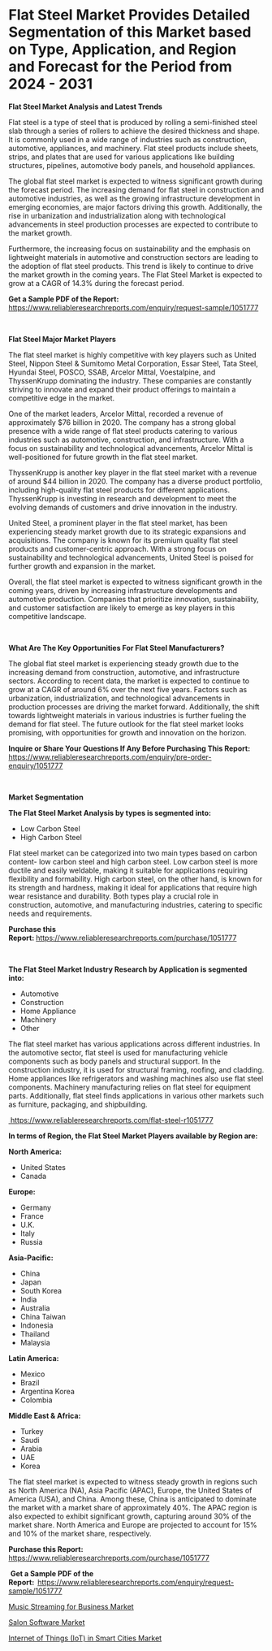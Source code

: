 <p><h1>Flat Steel Market Provides Detailed Segmentation of this Market based on Type, Application, and Region and Forecast for the Period from 2024 - 2031</h1></p><p><strong>Flat Steel Market Analysis and Latest Trends</strong></p>
<p><p>Flat steel is a type of steel that is produced by rolling a semi-finished steel slab through a series of rollers to achieve the desired thickness and shape. It is commonly used in a wide range of industries such as construction, automotive, appliances, and machinery. Flat steel products include sheets, strips, and plates that are used for various applications like building structures, pipelines, automotive body panels, and household appliances.</p><p>The global flat steel market is expected to witness significant growth during the forecast period. The increasing demand for flat steel in construction and automotive industries, as well as the growing infrastructure development in emerging economies, are major factors driving this growth. Additionally, the rise in urbanization and industrialization along with technological advancements in steel production processes are expected to contribute to the market growth.</p><p>Furthermore, the increasing focus on sustainability and the emphasis on lightweight materials in automotive and construction sectors are leading to the adoption of flat steel products. This trend is likely to continue to drive the market growth in the coming years. The Flat Steel Market is expected to grow at a CAGR of 14.3% during the forecast period.</p></p>
<p><strong>Get a Sample PDF of the Report:&nbsp;</strong> <a href="https://www.reliableresearchreports.com/enquiry/request-sample/1051777">https://www.reliableresearchreports.com/enquiry/request-sample/1051777</a></p>
<p>&nbsp;</p>
<p><strong>Flat Steel Major Market Players</strong></p>
<p><p>The flat steel market is highly competitive with key players such as United Steel, Nippon Steel & Sumitomo Metal Corporation, Essar Steel, Tata Steel, Hyundai Steel, POSCO, SSAB, Arcelor Mittal, Voestalpine, and ThyssenKrupp dominating the industry. These companies are constantly striving to innovate and expand their product offerings to maintain a competitive edge in the market.</p><p>One of the market leaders, Arcelor Mittal, recorded a revenue of approximately $76 billion in 2020. The company has a strong global presence with a wide range of flat steel products catering to various industries such as automotive, construction, and infrastructure. With a focus on sustainability and technological advancements, Arcelor Mittal is well-positioned for future growth in the flat steel market.</p><p>ThyssenKrupp is another key player in the flat steel market with a revenue of around $44 billion in 2020. The company has a diverse product portfolio, including high-quality flat steel products for different applications. ThyssenKrupp is investing in research and development to meet the evolving demands of customers and drive innovation in the industry.</p><p>United Steel, a prominent player in the flat steel market, has been experiencing steady market growth due to its strategic expansions and acquisitions. The company is known for its premium quality flat steel products and customer-centric approach. With a strong focus on sustainability and technological advancements, United Steel is poised for further growth and expansion in the market.</p><p>Overall, the flat steel market is expected to witness significant growth in the coming years, driven by increasing infrastructure developments and automotive production. Companies that prioritize innovation, sustainability, and customer satisfaction are likely to emerge as key players in this competitive landscape.</p></p>
<p>&nbsp;</p>
<p><strong>What Are The Key Opportunities For Flat Steel Manufacturers?</strong></p>
<p><p>The global flat steel market is experiencing steady growth due to the increasing demand from construction, automotive, and infrastructure sectors. According to recent data, the market is expected to continue to grow at a CAGR of around 6% over the next five years. Factors such as urbanization, industrialization, and technological advancements in production processes are driving the market forward. Additionally, the shift towards lightweight materials in various industries is further fueling the demand for flat steel. The future outlook for the flat steel market looks promising, with opportunities for growth and innovation on the horizon.</p></p>
<p><strong>Inquire or Share Your Questions If Any Before Purchasing This Report:</strong> <a href="https://www.reliableresearchreports.com/enquiry/pre-order-enquiry/1051777">https://www.reliableresearchreports.com/enquiry/pre-order-enquiry/1051777</a></p>
<p>&nbsp;</p>
<p><strong>Market Segmentation</strong></p>
<p><strong>The Flat Steel Market Analysis by types is segmented into:</strong></p>
<p><ul><li>Low Carbon Steel</li><li>High Carbon Steel</li></ul></p>
<p><p>Flat steel market can be categorized into two main types based on carbon content- low carbon steel and high carbon steel. Low carbon steel is more ductile and easily weldable, making it suitable for applications requiring flexibility and formability. High carbon steel, on the other hand, is known for its strength and hardness, making it ideal for applications that require high wear resistance and durability. Both types play a crucial role in construction, automotive, and manufacturing industries, catering to specific needs and requirements.</p></p>
<p><strong>Purchase this Report:&nbsp;</strong><a href="https://www.reliableresearchreports.com/purchase/1051777">https://www.reliableresearchreports.com/purchase/1051777</a></p>
<p>&nbsp;</p>
<p><strong>The Flat Steel Market Industry Research by Application is segmented into:</strong></p>
<p><ul><li>Automotive</li><li>Construction</li><li>Home Appliance</li><li>Machinery</li><li>Other</li></ul></p>
<p><p>The flat steel market has various applications across different industries. In the automotive sector, flat steel is used for manufacturing vehicle components such as body panels and structural support. In the construction industry, it is used for structural framing, roofing, and cladding. Home appliances like refrigerators and washing machines also use flat steel components. Machinery manufacturing relies on flat steel for equipment parts. Additionally, flat steel finds applications in various other markets such as furniture, packaging, and shipbuilding.</p></p>
<p><a href="https://www.reliableresearchreports.com/flat-steel-r1051777">&nbsp;https://www.reliableresearchreports.com/flat-steel-r1051777</a></p>
<p><strong>In terms of Region, the Flat Steel Market Players available by Region are:</strong></p>
<p>
    <p> <strong> North America: </strong>
        <ul>
            <li>United States</li>
            <li>Canada</li>
        </ul>
        </p> 
    <p> <strong> Europe: </strong>
        <ul>
            <li>Germany</li>
            <li>France</li>
            <li>U.K.</li>
            <li>Italy</li>
            <li>Russia</li>
        </ul>
        </p> 
    <p> <strong> Asia-Pacific: </strong>
        <ul>
            <li>China</li>
            <li>Japan</li>
            <li>South Korea</li>
            <li>India</li>
            <li>Australia</li>
            <li>China Taiwan</li>
            <li>Indonesia</li>
            <li>Thailand</li>
            <li>Malaysia</li>
        </ul>
        </p> 
    <p> <strong> Latin America: </strong>
        <ul>
            <li>Mexico</li>
            <li>Brazil</li>
            <li>Argentina Korea</li>
            <li>Colombia</li>
        </ul>
        </p> 
    <p> <strong> Middle East & Africa: </strong>
        <ul>
            <li>Turkey</li>
            <li>Saudi</li>
            <li>Arabia</li>
            <li>UAE</li>
            <li>Korea</li>
        </ul>
    </p>
    </p>
<p><p>The flat steel market is expected to witness steady growth in regions such as North America (NA), Asia Pacific (APAC), Europe, the United States of America (USA), and China. Among these, China is anticipated to dominate the market with a market share of approximately 40%. The APAC region is also expected to exhibit significant growth, capturing around 30% of the market share. North America and Europe are projected to account for 15% and 10% of the market share, respectively.</p></p>
<p><strong>Purchase this Report: </strong><a href="https://www.reliableresearchreports.com/purchase/1051777">https://www.reliableresearchreports.com/purchase/1051777</a></p>
<p>&nbsp;<strong>Get a Sample PDF of the Report:&nbsp;&nbsp;</strong><a href="https://www.reliableresearchreports.com/enquiry/request-sample/1051777">https://www.reliableresearchreports.com/enquiry/request-sample/1051777</a></p>
<p><strong></strong></p>
<p><p><a href="https://www.linkedin.com/pulse/decoding-music-streaming-business-market-metrics-share-trends-etape">Music Streaming for Business Market</a></p><p><a href="https://www.linkedin.com/pulse/salon-software-market-research-report-its-history-forecast-yyl4e">Salon Software Market</a></p><p><a href="https://www.linkedin.com/pulse/internet-things-iot-smart-cities-market-analysis-sze-forecasted-ddefe">Internet of Things (IoT) in Smart Cities Market</a></p></p>
